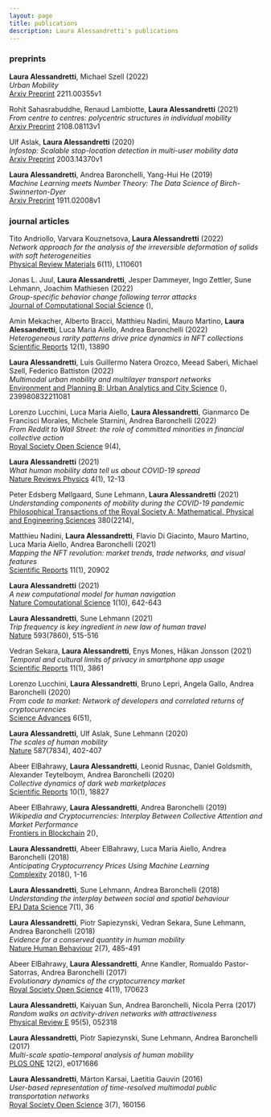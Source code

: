 ```yaml
---
layout: page
title: publications
description: Laura Alessandretti's publications
---
```

<!---

<div class="navbar">
    <div class="navbar-inner">
        <ul class="nav">
            <li><a href="#articles">journal articles</a></li>
            <li><a href="#book">book</a></li>
            <li><a href="#thesis">dissertation</a></li>
        </ul>
    </div>
</div>
-->

### <a name="preprints"></a>preprints

**Laura Alessandretti**, Michael Szell (2022)    
*Urban Mobility*    
[Arxiv Preprint](http://arxiv.org/abs/2211.00355v1) 2211.00355v1    

Rohit Sahasrabuddhe, Renaud Lambiotte, **Laura Alessandretti** (2021)    
*From centre to centres: polycentric structures in individual mobility*    
[Arxiv Preprint](http://arxiv.org/abs/2108.08113v1) 2108.08113v1    

Ulf Aslak, **Laura Alessandretti** (2020)    
*Infostop: Scalable stop-location detection in multi-user mobility data*    
[Arxiv Preprint](http://arxiv.org/abs/2003.14370v1) 2003.14370v1    

**Laura Alessandretti**, Andrea Baronchelli, Yang-Hui He (2019)    
*Machine Learning meets Number Theory: The Data Science of Birch-Swinnerton-Dyer*    
[Arxiv Preprint](http://arxiv.org/abs/1911.02008v1) 1911.02008v1    

### <a name="articles"></a>journal articles
Tito Andriollo, Varvara Kouznetsova, **Laura Alessandretti** (2022)    
*Network approach for the analysis of the irreversible deformation of solids with soft heterogeneities*    
[Physical Review Materials](https://link.aps.org/article/10.1103/PhysRevMaterials.6.L110601) 6(11), L110601    

Jonas L. Juul, **Laura Alessandretti**, Jesper Dammeyer, Ingo Zettler, Sune Lehmann, Joachim Mathiesen (2022)    
*Group-specific behavior change following terror attacks*    
[Journal of Computational Social Science](https://link.springer.com/content/pdf/10.1007/s42001-022-00188-2.pdf) (),     

Amin Mekacher, Alberto Bracci, Matthieu Nadini, Mauro Martino, **Laura Alessandretti**, Luca Maria Aiello, Andrea Baronchelli (2022)    
*Heterogeneous rarity patterns drive price dynamics in NFT collections*    
[Scientific Reports](https://www.nature.com/articles/s41598-022-17922-5.pdf) 12(1), 13890    

**Laura Alessandretti**, Luis Guillermo Natera Orozco, Meead Saberi, Michael Szell, Federico Battiston (2022)    
*Multimodal urban mobility and multilayer transport networks*    
[Environment and Planning B: Urban Analytics and City Science](http://journals.sagepub.com/doi/pdf/10.1177/23998083221108190) (), 239980832211081    

Lorenzo Lucchini, Luca Maria Aiello, **Laura Alessandretti**, Gianmarco De Francisci Morales, Michele Starnini, Andrea Baronchelli (2022)    
*From Reddit to Wall Street: the role of committed minorities in financial collective action*    
[Royal Society Open Science](https://royalsocietypublishing.org/doi/pdf/10.1098/rsos.211488) 9(4),     

**Laura Alessandretti** (2021)    
*What human mobility data tell us about COVID-19 spread*    
[Nature Reviews Physics](https://www.nature.com/articles/s42254-021-00407-1.pdf) 4(1), 12-13    

Peter Edsberg Møllgaard, Sune Lehmann, **Laura Alessandretti** (2021)    
*Understanding components of mobility during the COVID-19 pandemic*    
[Philosophical Transactions of the Royal Society A: Mathematical, Physical and Engineering Sciences](https://royalsocietypublishing.org/doi/pdf/10.1098/rsta.2021.0118) 380(2214),     

Matthieu Nadini, **Laura Alessandretti**, Flavio Di Giacinto, Mauro Martino, Luca Maria Aiello, Andrea Baronchelli (2021)    
*Mapping the NFT revolution: market trends, trade networks, and visual features*    
[Scientific Reports](https://www.nature.com/articles/s41598-021-00053-8.pdf) 11(1), 20902    

**Laura Alessandretti** (2021)    
*A new computational model for human navigation*    
[Nature Computational Science](https://www.nature.com/articles/s43588-021-00118-8.pdf) 1(10), 642-643    

**Laura Alessandretti**, Sune Lehmann (2021)    
*Trip frequency is key ingredient in new law of human travel*    
[Nature](http://www.nature.com/articles/d41586-021-01355-7.pdf) 593(7860), 515-516    

Vedran Sekara, **Laura Alessandretti**, Enys Mones, Håkan Jonsson (2021)    
*Temporal and cultural limits of privacy in smartphone app usage*    
[Scientific Reports](https://www.nature.com/articles/s41598-021-82294-1.pdf) 11(1), 3861    

Lorenzo Lucchini, **Laura Alessandretti**, Bruno Lepri, Angela Gallo, Andrea Baronchelli (2020)    
*From code to market: Network of developers and correlated returns of cryptocurrencies*    
[Science Advances](https://syndication.highwire.org/content/doi/10.1126/sciadv.abd2204) 6(51),     

**Laura Alessandretti**, Ulf Aslak, Sune Lehmann (2020)    
*The scales of human mobility*    
[Nature](http://www.nature.com/articles/s41586-020-2909-1.pdf) 587(7834), 402-407    

Abeer ElBahrawy, **Laura Alessandretti**, Leonid Rusnac, Daniel Goldsmith, Alexander Teytelboym, Andrea Baronchelli (2020)    
*Collective dynamics of dark web marketplaces*    
[Scientific Reports](https://www.nature.com/articles/s41598-020-74416-y.pdf) 10(1), 18827    

Abeer ElBahrawy, **Laura Alessandretti**, Andrea Baronchelli (2019)    
*Wikipedia and Cryptocurrencies: Interplay Between Collective Attention and Market Performance*    
[Frontiers in Blockchain](https://www.frontiersin.org/article/10.3389/fbloc.2019.00012/full) 2(),     

**Laura Alessandretti**, Abeer ElBahrawy, Luca Maria Aiello, Andrea Baronchelli (2018)    
*Anticipating Cryptocurrency Prices Using Machine Learning*    
[Complexity](http://downloads.hindawi.com/journals/complexity/2018/8983590.pdf) 2018(), 1-16    

**Laura Alessandretti**, Sune Lehmann, Andrea Baronchelli (2018)    
*Understanding the interplay between social and spatial behaviour*    
[EPJ Data Science](http://link.springer.com/content/pdf/10.1140/epjds/s13688-018-0164-6.pdf) 7(1), 36    

**Laura Alessandretti**, Piotr Sapiezynski, Vedran Sekara, Sune Lehmann, Andrea Baronchelli (2018)    
*Evidence for a conserved quantity in human mobility*    
[Nature Human Behaviour](http://www.nature.com/articles/s41562-018-0364-x) 2(7), 485-491    

Abeer ElBahrawy, **Laura Alessandretti**, Anne Kandler, Romualdo Pastor-Satorras, Andrea Baronchelli (2017)    
*Evolutionary dynamics of the cryptocurrency market*    
[Royal Society Open Science](https://royalsocietypublishing.org/doi/pdf/10.1098/rsos.170623) 4(11), 170623    

**Laura Alessandretti**, Kaiyuan Sun, Andrea Baronchelli, Nicola Perra (2017)    
*Random walks on activity-driven networks with attractiveness*    
[Physical Review E](http://link.aps.org/article/10.1103/PhysRevE.95.052318) 95(5), 052318    

**Laura Alessandretti**, Piotr Sapiezynski, Sune Lehmann, Andrea Baronchelli (2017)    
*Multi-scale spatio-temporal analysis of human mobility*    
[PLOS ONE](http://dx.plos.org/10.1371/journal.pone.0171686) 12(2), e0171686    

**Laura Alessandretti**, Márton Karsai, Laetitia Gauvin (2016)    
*User-based representation of time-resolved multimodal public transportation networks*    
[Royal Society Open Science](https://royalsocietypublishing.org/doi/pdf/10.1098/rsos.160156) 3(7), 160156 
